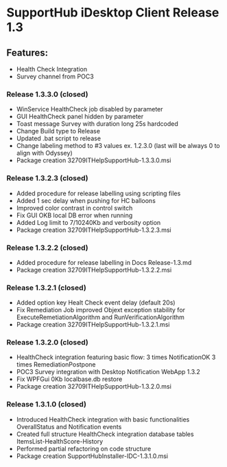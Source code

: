 # SupportHub iDesktop Client Release 1.3
## Features:
- Health Check Integration
- Survey channel from POC3

### Release 1.3.3.0 (closed)
 - WinService HealthCheck job disabled by parameter
 - GUI HealthCheck panel hidden by parameter
 - Toast message Survey with duration long 25s hardcoded
 - Change Build type to Release
 - Updated .bat script to release
 - Change labeling method to #3 values ex. 1.2.3.0 (last will be always 0 to align with Odyssey)
 - Package creation 32709ITHelpSupportHub-1.3.3.0.msi

### Release 1.3.2.3 (closed)
 - Added procedure for release labelling using scripting files
 - Added 1 sec delay when pushing for HC balloons
 - Improved color contrast in control switch
 - Fix GUI OKB local DB error when running
 - Added Log limit to 7/10240Kb and verbosity option
 - Package creation 32709ITHelpSupportHub-1.3.2.3.msi

### Release 1.3.2.2 (closed)
 - Added procedure for release labelling in Docs Release-1.3.md
 - Package creation 32709ITHelpSupportHub-1.3.2.2.msi

### Release 1.3.2.1 (closed)
 - Added option key Healt Check event delay (default 20s)
 - Fix Remediation Job improved Objext exception stability for ExecuteRemetiationAlgorithm and RunVerificationAlgorithm
 - Package creation 32709ITHelpSupportHub-1.3.2.1.msi

### Release 1.3.2.0 (closed)
 - HealthCheck integration featuring basic flow: 3 times NotificationOK 3 times RemediationPostpone
 - POC3 Survey integration with Desktop Notification WebApp 1.3.2
 - Fix WPFGui 0Kb localbase.db restore
 - Package creation 32709ITHelpSupportHub-1.3.2.0.msi

### Release 1.3.1.0 (closed)
- Introduced HealthCheck integration with basic functionalities OverallStatus and Notification events
- Created full structure HealthCheck integration database tables ItemsList-HealthScore-History
- Performed partial refactoring on code structure
- Package creation SupportHubInstaller-IDC-1.3.1.0.msi